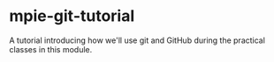 # mpie-git-tutorial
A tutorial introducing how we'll use git and GitHub during the practical classes in this module.
